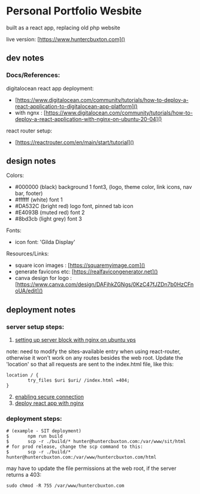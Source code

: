 # Personal Portfolio Wesbite

built as a react app, replacing old php website

live version: [https://www.huntercbuxton.com]()

## dev notes

### Docs/References:

digitalocean react app deployment: 
- [https://www.digitalocean.com/community/tutorials/how-to-deploy-a-react-application-to-digitalocean-app-platform]()
- with ngnx : [https://www.digitalocean.com/community/tutorials/how-to-deploy-a-react-application-with-nginx-on-ubuntu-20-04]()

react router setup: 
- [https://reactrouter.com/en/main/start/tutorial]()


## design notes

Colors:

- #000000 (black) background 1 font3, (logo, theme color, link icons, nav bar, footer)
- #ffffff (white) font 1
- #DA532C (bright red) logo font, pinned tab icon
- #E4093B (muted red) font 2
- #8bd3cb (light grey) font 3

Fonts:

- icon font: 'Gilda Display'

Resources/Links:

- square icon images : [https://squaremyimage.com]()
- generate favicons etc: [https://realfavicongenerator.net]()
- canva design for logo : [https://www.canva.com/design/DAFjhkZGNgs/0KzC47fJZDn7b0HzCFnoUA/edit]()

## deployment notes

### server setup steps:

1. [setting up server block with nginx on ubuntu vps](<https://www.digitalocean.com/community/tutorials/how-to-install-nginx-on-ubuntu-20-04#step-5-%E2%80%93-setting-up-server-blocks-(recommended)>)

note: need to modify the sites-available entry when using react-router, otherwise it won't work on any routes besides the web root. Update the 'location' so that all requests are sent to the index.html file, like this:

```
location / {
        try_files $uri $uri/ /index.html =404;
}
```

2. [enabling secure connection](https://www.digitalocean.com/community/tutorials/how-to-secure-nginx-with-let-s-encrypt-on-ubuntu-20-04)
3. [deploy react app with nginx](https://www.digitalocean.com/community/tutorials/how-to-deploy-a-react-application-with-nginx-on-ubuntu-20-04)

### deployment steps:

```
# (example - SIT deployment)
$       npm run build
$       scp -r ./build/* hunter@huntercbuxton.com:/var/www/sit/html
# for prod release, change the scp command to this:
$       scp -r ./build/* hunter@huntercbuxton.com:/var/www/huntercbuxton.com/html
```
may have to update the file permissions at the web root, if the server returns a 403:


```sudo chmod -R 755 /var/www/huntercbuxton.com```
